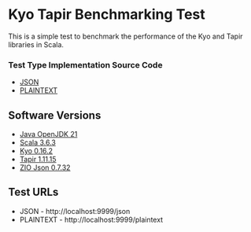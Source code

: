 # Kyo Tapir Benchmarking Test

This is a simple test to benchmark the performance of the Kyo and Tapir libraries in Scala.

### Test Type Implementation Source Code

* [JSON](src/main/scala/Main.scala)
* [PLAINTEXT](src/main/scala/Main.scala)

## Software Versions

* [Java OpenJDK 21](https://adoptium.net/temurin/releases/)
* [Scala 3.6.3](https://www.scala-lang.org/)
* [Kyo 0.16.2](https://github.com/getkyo/kyo)
* [Tapir 1.11.15](https://tapir.softwaremill.com)
* [ZIO Json 0.7.32](https://zio.dev/zio-json/)

## Test URLs

* JSON - http://localhost:9999/json
* PLAINTEXT - http://localhost:9999/plaintext
